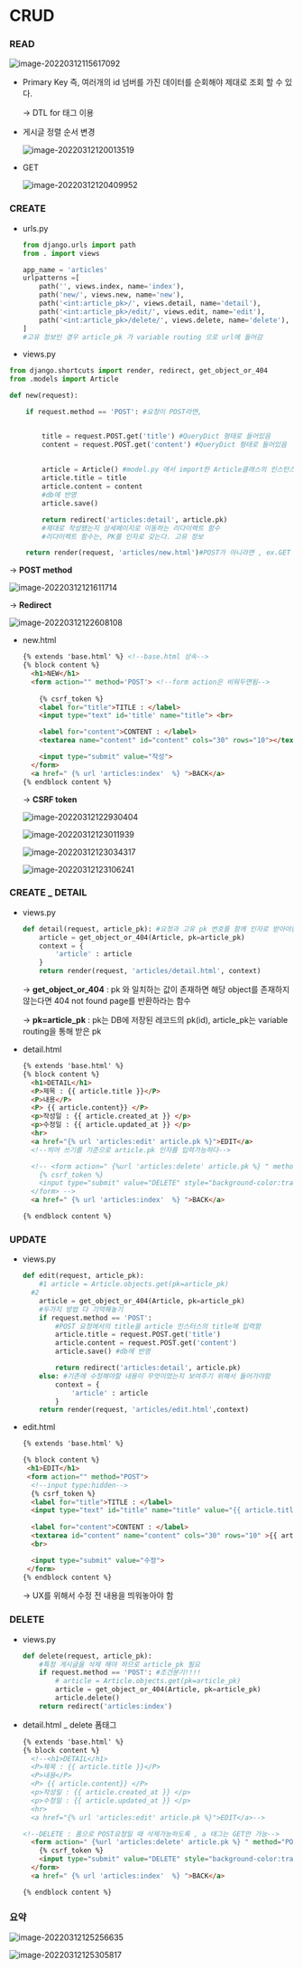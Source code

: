 # CRUD

### READ 

![image-20220312115617092](CRUD.assets/image-20220312115617092.png)

- Primary Key 즉, 여러개의 id 넘버를 가진 데이터를 순회해야 제대로 조회 할 수 있다.

  -> DTL for 태그 이용

- 게시글 정렬 순서 변경

  ![image-20220312120013519](CRUD.assets/image-20220312120013519.png)

- GET

  ![image-20220312120409952](CRUD.assets/image-20220312120409952.png)

### CREATE

- urls.py

  ```python
  from django.urls import path
  from . import views
  
  app_name = 'articles'
  urlpatterns =[
      path('', views.index, name='index'),
      path('new/', views.new, name='new'),
      path('<int:article_pk>/', views.detail, name='detail'),
      path('<int:article_pk>/edit/', views.edit, name='edit'),
      path('<int:article_pk>/delete/', views.delete, name='delete'),
  ]
  #고유 정보인 경우 article_pk 가 variable routing 으로 url에 들어감
  ```

  

- views.py 

```python
from django.shortcuts import render, redirect, get_object_or_404
from .models import Article

def new(request):

    if request.method == 'POST': #요청이 POST라면,


        title = request.POST.get('title') #QueryDict 형태로 들어있음
        content = request.POST.get('content') #QueryDict 형태로 들어있음
        
 
        article = Article() #model.py 에서 import한 Article클래스의 인스턴스 생성
        article.title = title
        article.content = content
        #db에 반영
        article.save()

        return redirect('articles:detail', article.pk)
    	#제대로 작성됐는지 상세페이지로 이동하는 리다이렉트 함수
        #리다이렉트 함수는, PK를 인자로 갖는다. 고유 정보

    return render(request, 'articles/new.html')#POST가 아니라면 , ex.GET
```

-> **POST method**

![image-20220312121611714](CRUD.assets/image-20220312121611714.png)

-> **Redirect**

![image-20220312122608108](CRUD.assets/image-20220312122608108.png)



- new.html

  ```html
  {% extends 'base.html' %} <!--base.html 상속-->
  {% block content %}
    <h1>NEW</h1>
    <form action="" method='POST'> <!--form action은 비워두면됨-->
    
      {% csrf_token %}
      <label for="title">TITLE : </label>
      <input type="text" id='title' name="title"> <br>
  
      <label for="content">CONTENT : </label>
      <textarea name="content" id="content" cols="30" rows="10"></textarea> <br>
  
      <input type="submit" value="작성">
    </form>
    <a href=" {% url 'articles:index'  %} ">BACK</a>
  {% endblock content %}
  ```

  -> **CSRF token**

  ![image-20220312122930404](CRUD.assets/image-20220312122930404.png)

  ![image-20220312123011939](CRUD.assets/image-20220312123011939.png)

  ![image-20220312123034317](CRUD.assets/image-20220312123034317.png)

  ![image-20220312123106241](CRUD.assets/image-20220312123106241.png)



### CREATE _ DETAIL

- views.py

  ```python
  def detail(request, article_pk): #요청과 고유 pk 번호를 함께 인자로 받아야함
      article = get_object_or_404(Article, pk=article_pk)
      context = {
          'article' : article
      }
      return render(request, 'articles/detail.html', context)
  ```

  -> **get_object_or_404** : pk 와 일치하는 값이 존재하면 해당 object를 존재하지 않는다면 404 not found page를 반환하라는 함수

  -> **pk=article_pk** : pk는 DB에 저장된 레코드의 pk(id), article_pk는 variable routing을 통해 받은 pk

- detail.html

  ```html
  {% extends 'base.html' %}
  {% block content %}
    <h1>DETAIL</h1>
    <P>제목 : {{ article.title }}</P>
    <P>내용</P>
    <P> {{ article.content}} </P>
    <p>작성일 : {{ article.created_at }} </p>
    <p>수정일 : {{ article.updated_at }} </p>
    <hr>
    <a href="{% url 'articles:edit' article.pk %}">EDIT</a>
  	<!--띄어 쓰기를 기준으로 article.pk 인자를 입력가능하다-->
  
    <!-- <form action=" {%url 'articles:delete' article.pk %} " method="POST">
      {% csrf_token %}
      <input type="submit" value="DELETE" style="background-color:transparent;  border:0px transparent solid;" >
    </form> -->
    <a href=" {% url 'articles:index'  %} ">BACK</a>
  
  {% endblock content %}
  ```

  

### UPDATE

- views.py

  ```python
  def edit(request, article_pk):
      #1 article = Article.objects.get(pk=article_pk) 
   	#2 
      article = get_object_or_404(Article, pk=article_pk)
      #두가지 방법 다 기억해놓기
      if request.method == 'POST':
          #POST 요청에서의 title을 article 인스터스의 title에 입력함
          article.title = request.POST.get('title')
          article.content = request.POST.get('content')
          article.save() #db에 반영
  
          return redirect('articles:detail', article.pk)
      else: #기존에 수정해야할 내용이 무엇이었는지 보여주기 위해서 들어가야함
          context = {
              'article' : article
          }
      return render(request, 'articles/edit.html',context)
  
  ```

- edit.html

  ```html
  {% extends 'base.html' %}
  
  {% block content %}
   <h1>EDIT</h1>
   <form action="" method="POST">
    <!--input type:hidden--> 
    {% csrf_token %}
    <label for="title">TITLE : </label>
    <input type="text" id="title" name="title" value="{{ article.title }}"> <br>
    
    <label for="content">CONTENT : </label>
    <textarea id="content" name="content" cols="30" rows="10" >{{ article.content }}</textarea>
    <br>
  
    <input type="submit" value="수정">
   </form>
  {% endblock content %}
  
  ```

  -> UX를 위해서 수정 전 내용을 띄워놓아야 함

  

### DELETE

- views.py

  ```python
  def delete(request, article_pk):
      #특정 게시글을 삭제 해야 하므로 article_pk 필요
      if request.method == 'POST': #조건분기!!!!
          # article = Article.objects.get(pk=article_pk)
          article = get_object_or_404(Article, pk=article_pk)
          article.delete()
      return redirect('articles:index')
  ```

- detail.html _ delete 폼태그

  ```html
  {% extends 'base.html' %}
  {% block content %}
    <!--<h1>DETAIL</h1>
    <P>제목 : {{ article.title }}</P>
    <P>내용</P>
    <P> {{ article.content}} </P>
    <p>작성일 : {{ article.created_at }} </p>
    <p>수정일 : {{ article.updated_at }} </p>
    <hr>
    <a href="{% url 'articles:edit' article.pk %}">EDIT</a>-->
  
  <!--DELETE : 폼으로 POST요청일 때 삭제가능하도록 , a 태그는 GET만 가능-->
    <form action=" {%url 'articles:delete' article.pk %} " method="POST">
      {% csrf_token %}
      <input type="submit" value="DELETE" style="background-color:transparent;  border:0px transparent solid;" >
    </form>
    <a href=" {% url 'articles:index'  %} ">BACK</a>
  
  {% endblock content %}
  ```



### 요약

![image-20220312125256635](CRUD.assets/image-20220312125256635.png)

![image-20220312125305817](CRUD.assets/image-20220312125305817.png)